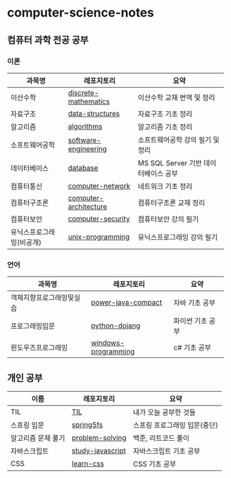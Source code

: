# computer-science-notes

## 컴퓨터 과학 전공 공부

### 이론

| 과목명                   | 레포지토리                                                   | 요약                                 |
| ------------------------ | ------------------------------------------------------------ | ------------------------------------ |
| 이산수학                 | [discrete-mathematics](https://github.com/leegwae/discrete-mathematics) | 이산수학 교재 번역 및 정리           |
| 자료구조                 | [data-structures](https://github.com/leegwae/data-structures) | 자료구조 기초 정리                   |
| 알고리즘 | [algorithms](https://github.com/leegwae/algorithms) | 알고리즘 기초 정리 |
| 소프트웨어공학 | [software-engineering](https://github.com/leegwae/software-engineering) | 소프트웨어공학 강의 필기 및 정리 |
| 데이터베이스 | [database](https://github.com/leegwae/database) | MS SQL Server 기반 데이터베이스 공부 |
| 컴퓨터통신               | [computer-network](https://github.com/leegwae/computer-network) | 네트워크 기초 정리                   |
| 컴퓨터구조론             | [computer-architecture](https://github.com/leegwae/computer-architecture) | 컴퓨터구조론 교재 정리               |
| 컴퓨터보안               | [computer-security](https://github.com/leegwae/computer-security) | 컴퓨터보안 강의 필기                 |
| 유닉스프로그래밍(비공개) | [unix-programming](https://github.com/leegwae/unix-programming) | 유닉스프로그래밍 강의 필기           |



### 언어

| 과목명                   | 레포지토리                                                   | 요약             |
| ------------------------ | ------------------------------------------------------------ | ---------------- |
| 객체지향프로그래밍및실습 | [power-java-compact](https://github.com/leegwae/power-java-compact) | 자바 기초 공부   |
| 프로그래밍입문           | [python-dojang](https://github.com/leegwae/python-dojang)    | 파이썬 기초 공부 |
| 윈도우즈프로그래밍       | [windows-programming](https://github.com/leegwae/windows-programming) | c# 기초 공부     |



## 개인 공부

| 이름         | 레포지토리                                                   | 요약                   |
| ------------ | ------------------------------------------------------------ | ---------------------- |
| TIL | [TIL](https://github.com/leegwae/TIL) | 내가 오늘 공부한 것들 |
| 스프링 입문  | [spring5fs](https://github.com/leegwae/spring5fs)            | 스프링 프로그래밍 입문(중단) |
| 알고리즘 문제 풀기     | [problem-solving](https://github.com/leegwae/problem-solving) | 백준, 리트코드 풀이 |
| 자바스크립트 | [study-javascript](https://github.com/leegwae/study-javascript) | 자바스크립트 기초 공부 |
| CSS          | [learn-css](https://github.com/leegwae/learn-css)                        | CSS 기초 공부 |

